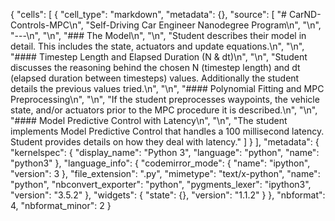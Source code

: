 {
 "cells": [
  {
   "cell_type": "markdown",
   "metadata": {},
   "source": [
    "# CarND-Controls-MPC\n",
    "Self-Driving Car Engineer Nanodegree Program\n",
    "\n",
    "---\n",
    "\n",
    "### The Model\n",
    "\n",
    "Student describes their model in detail. This includes the state, actuators and update equations.\n",
    "\n",
    "#### Timestep Length and Elapsed Duration (N & dt)\n",
    "\n",
    "Student discusses the reasoning behind the chosen N (timestep length) and dt (elapsed duration between timesteps) values. Additionally the student details the previous values tried.\n",
    "\n",
    "#### Polynomial Fitting and MPC Preprocessing\n",
    "\n",
    "If the student preprocesses waypoints, the vehicle state, and/or actuators prior to the MPC procedure it is described.\n",
    "\n",
    "#### Model Predictive Control with Latency\n",
    "\n",
    "The student implements Model Predictive Control that handles a 100 millisecond latency. Student provides details on how they deal with latency."
   ]
  }
 ],
 "metadata": {
  "kernelspec": {
   "display_name": "Python 3",
   "language": "python",
   "name": "python3"
  },
  "language_info": {
   "codemirror_mode": {
    "name": "ipython",
    "version": 3
   },
   "file_extension": ".py",
   "mimetype": "text/x-python",
   "name": "python",
   "nbconvert_exporter": "python",
   "pygments_lexer": "ipython3",
   "version": "3.5.2"
  },
  "widgets": {
   "state": {},
   "version": "1.1.2"
  }
 },
 "nbformat": 4,
 "nbformat_minor": 2
}
